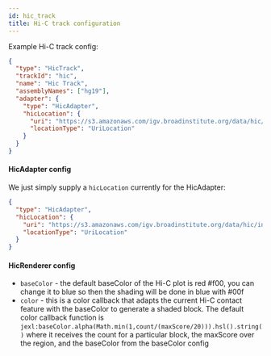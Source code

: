 ```yaml
---
id: hic_track
title: Hi-C track configuration
---
```


Example Hi-C track config:

```json
{
  "type": "HicTrack",
  "trackId": "hic",
  "name": "Hic Track",
  "assemblyNames": ["hg19"],
  "adapter": {
    "type": "HicAdapter",
    "hicLocation": {
      "uri": "https://s3.amazonaws.com/igv.broadinstitute.org/data/hic/intra_nofrag_30.hic",
      "locationType": "UriLocation"
    }
  }
}
```

#### HicAdapter config

We just simply supply a `hicLocation` currently for the HicAdapter:

```json
{
  "type": "HicAdapter",
  "hicLocation": {
    "uri": "https://s3.amazonaws.com/igv.broadinstitute.org/data/hic/intra_nofrag_30.hic",
    "locationType": "UriLocation"
  }
}
```

#### HicRenderer config

- `baseColor` - the default baseColor of the Hi-C plot is red #f00, you can
  change it to blue so then the shading will be done in blue with #00f
- `color` - this is a color callback that adapts the current Hi-C contact
  feature with the baseColor to generate a shaded block. The default color
  callback function is
  `jexl:baseColor.alpha(Math.min(1,count/(maxScore/20))).hsl().string()` where
  it receives the count for a particular block, the maxScore over the region,
  and the baseColor from the baseColor config
